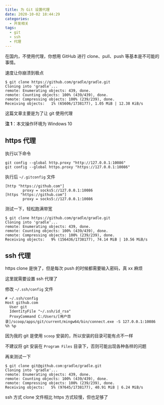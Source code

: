 ```yaml
---
title: 为 Git 设置代理
date: 2020-10-02 18:44:29
categories:
  - 开发相关
tags:
  - git
  - ssh
  - 代理
---
```


在国内，不使用代理，你想用 GitHub 进行 clone、pull、push 等基本是不可能的事情。

速度让你崩溃到极点

```shell
$ git clone https://github.com/gradle/gradle.git
Cloning into 'gradle'...
remote: Enumerating objects: 439, done.
remote: Counting objects: 100% (439/439), done.
remote: Compressing objects: 100% (239/239), done.
Receiving objects:   1% (65606/1738177), 1.05 MiB | 12.38 KiB/s
```

这篇文章主要是为了让 git 使用代理

**注 1**：本文操作环境为 Windows 10

## https 代理

执行以下命令

```shell
git config --global http.proxy "http://127.0.0.1:10086"
git config --global https.proxy "https://127.0.0.1:10086"
```

执行后 `~/.gitconfig` 文件

```
[http "https://github.com"]
        proxy = socks5://127.0.0.1:10086
[https "https://github.com"]
        proxy = socks5://127.0.0.1:10086
```

测试一下，轻松跑满带宽

```shell
$ git clone https://github.com/gradle/gradle.git
Cloning into 'gradle'...
remote: Enumerating objects: 439, done.
remote: Counting objects: 100% (439/439), done.
remote: Compressing objects: 100% (239/239), done.
Receiving objects:   9% (156436/1738177), 74.14 MiB | 10.56 MiB/s
```

## ssh 代理

https clone 是快了，但是每次 push 的时候都需要输入密码，真 xx 麻烦

这里就需要设置 ssh 代理了

修改 `~/.ssh/config` 文件

```
# ~/.ssh/config
Host github.com
  User git
  IdentityFile "~/.ssh/id_rsa"
  ProxyCommand C:/Users/[用户目录]/scoop/apps/git/current/mingw64/bin/connect.exe -S 127.0.0.1:10086 %h %p
```

因为我的 git 是使用 `scoop` 安装的，所以安装的目录可能有点不一样

不建议将 git 安装在 `Program Files` 目录下，否则可能出现各种各样的问题

再来测试一下

```shell
$ git clone git@github.com:gradle/gradle.git
Cloning into 'gradle'...
remote: Enumerating objects: 439, done.
remote: Counting objects: 100% (439/439), done.
remote: Compressing objects: 100% (239/239), done.
Receiving objects:   5% (97645/1738177), 40.91 MiB | 6.24 MiB/s
```

ssh 方式 clone 文件相比 https 方式较慢，但也足够了
